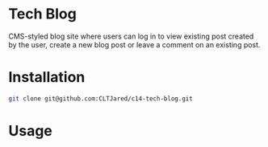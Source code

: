 # Tech Blog
CMS-styled blog site where users can log in to view existing post created by the user, create a new blog post or leave a comment on an existing post.

# Installation
```bash
git clone git@github.com:CLTJared/c14-tech-blog.git
```

# Usage

